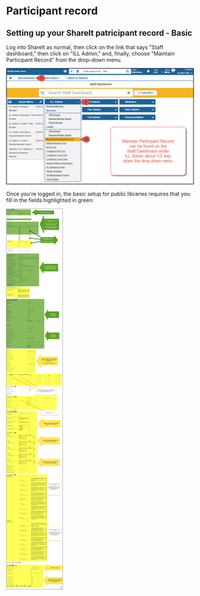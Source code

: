 # Participant record

## Setting up your ShareIt patricipant record - Basic

Log into ShareIt as normal, then click on the link that says "Staff dashboard," then click on "ILL Admin," and, finally, choose "Maintain Participant Record" from the drop-down menu.

![Maintain participant record](.gitbook/assets/080.jpg)

Once you're logged in, the basic setup for public libraries requires that you fill in the fields highlighted in green:

![Basic public library setup](.gitbook/assets/090.jpg)
